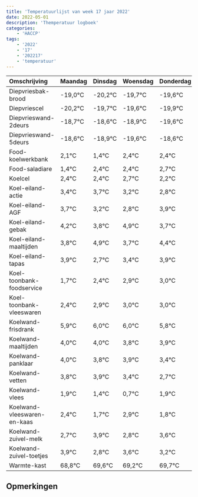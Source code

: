 ```yaml
---
title: 'Temperatuurlijst van week 17 jaar 2022'
date: 2022-05-01
description: 'Themperatuur logboek'
categories:
    - 'HACCP'
tags:
    - '2022'
    - '17'
    - '202217'
    - 'temperatuur'
---
```

|Omschrijving|Maandag|Dinsdag|Woensdag|Donderdag|Vrijdag|Zaterdag|Zondag|
|:---|:---|:---|:---|:---|:---|:---|:---|
|Diepvriesbak-brood|-19,0°C|-20,2°C|-19,7°C|-19,6°C|-19,9°C|-20,6°C|-19,6°C|
|Diepvriescel|-20,2°C|-19,7°C|-19,6°C|-19,9°C|-20,6°C|-19,6°C|-19,6°C|
|Diepvrieswand-2deurs|-18,7°C|-18,6°C|-18,9°C|-19,6°C|-18,6°C|-18,6°C|-18,3°C|
|Diepvrieswand-5deurs|-18,6°C|-18,9°C|-19,6°C|-18,6°C|-18,6°C|-18,3°C|-18,8°C|
|Food-koelwerkbank|2,1°C|1,4°C|2,4°C|2,4°C|2,7°C|2,2°C|1,8°C|
|Food-saladiare|1,4°C|2,4°C|2,4°C|2,7°C|2,2°C|1,8°C|2,9°C|
|Koelcel|2,4°C|2,4°C|2,7°C|2,2°C|1,8°C|2,9°C|1,7°C|
|Koel-eiland-actie|3,4°C|3,7°C|3,2°C|2,8°C|3,9°C|2,7°C|3,4°C|
|Koel-eiland-AGF|3,7°C|3,2°C|2,8°C|3,9°C|2,7°C|3,4°C|3,9°C|
|Koel-eiland-gebak|4,2°C|3,8°C|4,9°C|3,7°C|4,4°C|4,9°C|5,0°C|
|Koel-eiland-maaltijden|3,8°C|4,9°C|3,7°C|4,4°C|4,9°C|5,0°C|5,0°C|
|Koel-eiland-tapas|3,9°C|2,7°C|3,4°C|3,9°C|4,0°C|4,0°C|3,8°C|
|Koel-toonbank-foodservice|1,7°C|2,4°C|2,9°C|3,0°C|3,0°C|2,8°C|2,9°C|
|Koel-toonbank-vleeswaren|2,4°C|2,9°C|3,0°C|3,0°C|2,8°C|2,9°C|2,4°C|
|Koelwand-frisdrank|5,9°C|6,0°C|6,0°C|5,8°C|5,9°C|5,4°C|4,7°C|
|Koelwand-maaltijden|4,0°C|4,0°C|3,8°C|3,9°C|3,4°C|2,7°C|3,9°C|
|Koelwand-panklaar|4,0°C|3,8°C|3,9°C|3,4°C|2,7°C|3,9°C|2,8°C|
|Koelwand-vetten|3,8°C|3,9°C|3,4°C|2,7°C|3,9°C|2,8°C|3,6°C|
|Koelwand-vlees|1,9°C|1,4°C|0,7°C|1,9°C|0,8°C|1,6°C|1,2°C|
|Koelwand-vleeswaren-en-kaas|2,4°C|1,7°C|2,9°C|1,8°C|2,6°C|2,2°C|2,7°C|
|Koelwand-zuivel-melk|2,7°C|3,9°C|2,8°C|3,6°C|3,2°C|3,7°C|4,0°C|
|Koelwand-zuivel-toetjes|3,9°C|2,8°C|3,6°C|3,2°C|3,7°C|4,0°C|3,4°C|
|Warmte-kast|68,8°C|69,6°C|69,2°C|69,7°C|70,0°C|69,4°C|69,4°C|

## Opmerkingen


